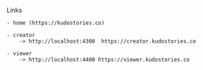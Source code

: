 Links

    - home (https://kudostories.co)
    
    - creator
        -> http://localhost:4300  https://creator.kudostories.co
    
    - viewer 
        -> http://localhost:4400 https://viewer.kudostories.co 

